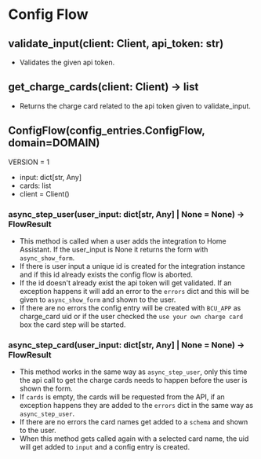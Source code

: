 # Config Flow

## validate_input(client: Client, api_token: str)

- Validates the given api token.

## get_charge_cards(client: Client) -> list

- Returns the charge card related to the api token given to validate_input.

## ConfigFlow(config_entries.ConfigFlow, domain=DOMAIN)

VERSION = 1

- input: dict[str, Any]
- cards: list
- client = Client()

### async_step_user(user_input: dict[str, Any] | None = None) -> FlowResult

- This method is called when a user adds the integration to Home Assistant. If the user_input is None it returns the form with `async_show_form`.
- If there is user input a unique id is created for the integration instance and if this id already exists the config flow is aborted.
- If the id doesn't already exist the api token will get validated. If an exception happens it will add an error to the `errors` dict and this will be given to `async_show_form` and shown to the user.
- If there are no errors the config entry will be created with `BCU_APP` as charge_card uid or if the user checked the `use your own charge card` box the card step will be started.

### async_step_card(user_input: dict[str, Any] | None = None) -> FlowResult

- This method works in the same way as `async_step_user`, only this time the api call to get the charge cards needs to happen before the user is shown the form.
- If `cards` is empty, the cards will be requested from the API, if an exception happens they are added to the `errors` dict in the same way as `async_step_user`.
- If there are no errors the card names get added to a `schema` and shown to the user.
- When this method gets called again with a selected card name, the uid will get added to `input` and a config entry is created.
